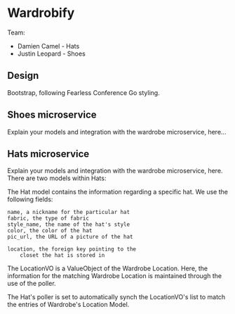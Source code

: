 # Wardrobify

Team:
* Damien Camel - Hats
* Justin Leopard - Shoes

## Design
Bootstrap, following Fearless Conference Go styling.

## Shoes microservice

Explain your models and integration with the wardrobe
microservice, here...

## Hats microservice

Explain your models and integration with the wardrobe
microservice, here.
There are two models within Hats:

The Hat model contains the information regarding a
specific hat.  We use the following fields:

    name, a nickname for the particular hat
    fabric, the type of fabric
    style_name, the name of the hat's style
    color, the color of the hat
    pic_url, the URL of a picture of the hat

    location, the foreign key pointing to the
        closet the hat is stored in

The LocationVO is a ValueObject of the Wardrobe Location.
Here, the information for the matching Wardrobe Location
is maintained through the use of the poller.

The Hat's poller is set to automatically synch the
LocationVO's list to match the entries of Wardrobe's
Location Model.
